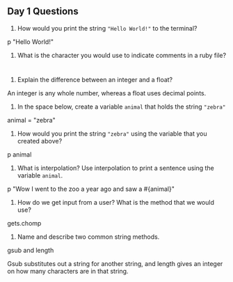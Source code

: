 ## Day 1 Questions

1. How would you print the string `"Hello World!"` to the terminal?

p "Hello World!"

1. What is the character you would use to indicate comments in a ruby file?

#

1. Explain the difference between an integer and a float?

An integer is any whole number, whereas a float uses decimal points.

1. In the space below, create a variable `animal` that holds the string `"zebra"`

animal = "zebra"

1. How would you print the string `"zebra"` using the variable that you created above?

p animal

1. What is interpolation? Use interpolation to print a sentence using the variable `animal`.

p "Wow I went to the zoo a year ago and saw a #{animal}"

1. How do we get input from a user? What is the method that we would use?

gets.chomp

1. Name and describe two common string methods.

gsub and length

Gsub substitutes out a string for another string, and length gives an integer on how many characters are in that string.
